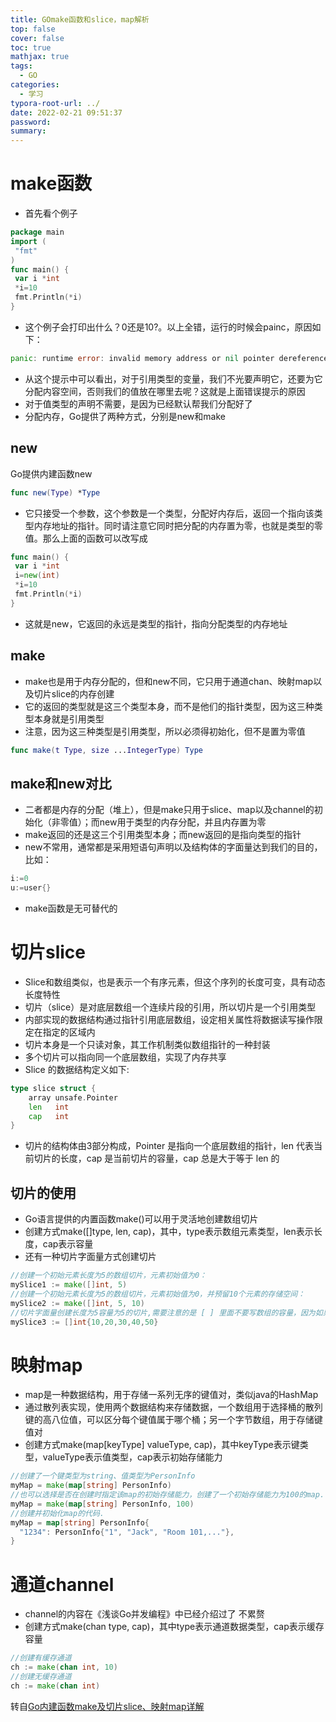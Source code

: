```yaml
---
title: GOmake函数和slice，map解析
top: false
cover: false
toc: true
mathjax: true
tags:
  - GO
categories:
  - 学习
typora-root-url: ../
date: 2022-02-21 09:51:37
password:
summary:
---
```


# make函数

- 首先看个例子



```go
package main
import (
 "fmt"
)
func main() {
 var i *int
 *i=10
 fmt.Println(*i)
}
```

- 这个例子会打印出什么？0还是10?。以上全错，运行的时候会painc，原因如下：



```go
panic: runtime error: invalid memory address or nil pointer dereference
```

- 从这个提示中可以看出，对于引用类型的变量，我们不光要声明它，还要为它分配内容空间，否则我们的值放在哪里去呢？这就是上面错误提示的原因
- 对于值类型的声明不需要，是因为已经默认帮我们分配好了
- 分配内存，Go提供了两种方式，分别是new和make

## new

Go提供内建函数new



```swift
func new(Type) *Type
```

- 它只接受一个参数，这个参数是一个类型，分配好内存后，返回一个指向该类型内存地址的指针。同时请注意它同时把分配的内存置为零，也就是类型的零值。那么上面的函数可以改写成



```go
func main() {
 var i *int
 i=new(int)
 *i=10
 fmt.Println(*i)
}
```

- 这就是new，它返回的永远是类型的指针，指向分配类型的内存地址

## make

- make也是用于内存分配的，但和new不同，它只用于通道chan、映射map以及切片slice的内存创建
- 它的返回的类型就是这三个类型本身，而不是他们的指针类型，因为这三种类型本身就是引用类型
- 注意，因为这三种类型是引用类型，所以必须得初始化，但不是置为零值



```swift
func make(t Type, size ...IntegerType) Type
```

## make和new对比

- 二者都是内存的分配（堆上），但是make只用于slice、map以及channel的初始化（非零值）；而new用于类型的内存分配，并且内存置为零
- make返回的还是这三个引用类型本身；而new返回的是指向类型的指针
- new不常用，通常都是采用短语句声明以及结构体的字面量达到我们的目的，比如：



```go
i:=0
u:=user{}
```

- make函数是无可替代的

# 切片slice

- Slice和数组类似，也是表示一个有序元素，但这个序列的长度可变，具有动态长度特性
- 切片（slice）是对底层数组一个连续片段的引用，所以切片是一个引用类型
- 内部实现的数据结构通过指针引用底层数组，设定相关属性将数据读写操作限定在指定的区域内
- 切片本身是一个只读对象，其工作机制类似数组指针的一种封装
- 多个切片可以指向同一个底层数组，实现了内存共享
- Slice 的数据结构定义如下:



```go
type slice struct {
    array unsafe.Pointer
    len   int
    cap   int
}
```

- 切片的结构体由3部分构成，Pointer 是指向一个底层数组的指针，len 代表当前切片的长度，cap 是当前切片的容量，cap 总是大于等于 len 的

## 切片的使用

- Go语言提供的内置函数make()可以用于灵活地创建数组切片
- 创建方式make([]type, len, cap)，其中，type表示数组元素类型，len表示长度，cap表示容量
- 还有一种切片字面量方式创建切片



```go
//创建一个初始元素长度为5的数组切片，元素初始值为0： 
mySlice1 := make([]int, 5) 
//创建一个初始元素长度为5的数组切片，元素初始值为0，并预留10个元素的存储空间： 
mySlice2 := make([]int, 5, 10) 
//切片字面量创建长度为5容量为5的切片,需要注意的是 [ ] 里面不要写数组的容量，因为如果写了个数以后就是数组了，而不是切片了。
mySlice3 := []int{10,20,30,40,50}
```

# 映射map

- map是一种数据结构，用于存储一系列无序的键值对，类似java的HashMap
- 通过散列表实现，使用两个数据结构来存储数据，一个数组用于选择桶的散列键的高八位值，可以区分每个键值属于哪个桶；另一个字节数组，用于存储键值对
- 创建方式make(map[keyType] valueType, cap)，其中keyType表示键类型，valueType表示值类型，cap表示初始存储能力



```go
//创建了一个键类型为string、值类型为PersonInfo
myMap = make(map[string] PersonInfo) 
//也可以选择是否在创建时指定该map的初始存储能力，创建了一个初始存储能力为100的map.
myMap = make(map[string] PersonInfo, 100) 
//创建并初始化map的代码.
myMap = map[string] PersonInfo{ 
  "1234": PersonInfo{"1", "Jack", "Room 101,..."}, 
} 
```

# 通道channel

- channel的内容在《浅谈Go并发编程》中已经介绍过了 不累赘
- 创建方式make(chan type, cap)，其中type表示通道数据类型，cap表示缓存容量



```go
//创建有缓存通道
ch := make(chan int, 10)
//创建无缓存通道
ch := make(chan int)
```

转自[Go内建函数make及切片slice、映射map详解](https://www.jianshu.com/p/f01841004810)
